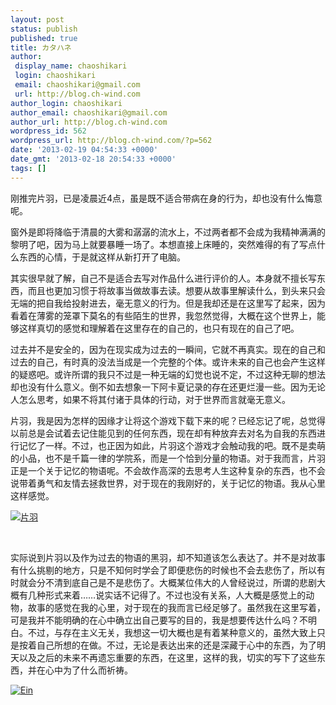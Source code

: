```yaml
---
layout: post
status: publish
published: true
title: カタハネ
author:
 display_name: chaoshikari
 login: chaoshikari
 email: chaoshikari@gmail.com
 url: http://blog.ch-wind.com
author_login: chaoshikari
author_email: chaoshikari@gmail.com
author_url: http://blog.ch-wind.com
wordpress_id: 562
wordpress_url: http://blog.ch-wind.com/?p=562
date: '2013-02-19 04:54:33 +0000'
date_gmt: '2013-02-18 20:54:33 +0000'
tags: []
---
```

刚推完片羽，已是凌晨近4点，虽是既不适合带病在身的行为，却也没有什么悔意呢。


窗外是即将降临于清晨的大雾和潺潺的流水上，不过两者都不会成为我精神满满的黎明了吧，因为马上就要暴睡一场了。本想直接上床睡的，突然难得的有了写点什么东西的心情，于是就这样从新打开了电脑。


其实很早就了解，自己不是适合去写对作品什么进行评价的人。本身就不擅长写东西，而且也更加习惯于将故事当做故事去读。想要从故事里解读什么，到头来只会无端的把自我给投射进去，毫无意义的行为。但是我却还是在这里写了起来，因为看着在薄雾的笼罩下莫名的有些陌生的世界，我忽然觉得，大概在这个世界上，能够这样真切的感觉和理解着在这里存在的自己的，也只有现在的自己了吧。


过去并不是安全的，因为在现实成为过去的一瞬间，它就不再真实。现在的自己和过去的自己，有时真的没法当成是一个完整的个体。或许未来的自己也会产生这样的疑惑吧。或许所谓的我只不过是一种无端的幻觉也说不定，不过这种无聊的想法却也没有什么意义。倒不如去想象一下阿卡夏记录的存在还更烂漫一些。因为无论人怎么思考，如果不将其付诸于具体的行动，对于世界而言就毫无意义。


片羽，我是因为怎样的因缘才让将这个游戏下载下来的呢？已经忘记了呢，总觉得以前总是会试着去记住能见到的任何东西，现在却有种放弃去对名为自我的东西进行记忆了一样。不过，也正因为如此，片羽这个游戏才会触动我的吧。既不是卖萌的小品，也不是千篇一律的学院系，而是一个恰到分量的物语。对于我而言，片羽正是一个关于记忆的物语呢。不会故作高深的去思考人生这种复杂的东西，也不会说带着勇气和友情去拯救世界，对于现在的我刚好的，关于记忆的物语。我从心里这样感觉。


[![片羽](https://blog.ch-wind.com/wp-content/uploads/2013/02/k1.jpg)](https://blog.ch-wind.com/wp-content/uploads/2013/02/k1.jpg)


 


实际说到片羽以及作为过去的物语的黑羽，却不知道该怎么表达了。并不是对故事有什么挑剔的地方，只是不知何时学会了即便悲伤的时候也不会去悲伤了，所以有时就会分不清到底自己是不是悲伤了。大概某位伟大的人曾经说过，所谓的悲剧大概有几种形式来着……说实话不记得了。不过也没有关系，人大概是感觉上的动物，故事的感觉在我的心里，对于现在的我而言已经足够了。虽然我在这里写着，可是我并不能明确的在心中确立出自己要写的目的，我是想要传达什么吗？不明白。不过，与存在主义无关，我想这一切大概也是有着某种意义的，虽然大致上只是按着自己所想的在做。不过，无论是表达出来的还是深藏于心中的东西，为了明天以及之后的未来不再遗忘重要的东西，在这里，这样的我，切实的写下了这些东西，并在心中为了什么而祈祷。


[![Ein](https://blog.ch-wind.com/wp-content/uploads/2013/02/k2.jpg)](https://blog.ch-wind.com/wp-content/uploads/2013/02/k2.jpg)


